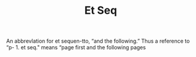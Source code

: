 ---
title: Et Seq
letter: E
permalink: "/definitions/bld-et-seq.html"
body: An abbrevlation for et sequen-tto, “and the following.” Thus a reference to
  “p- 1. et seq." means “page first and the following pages
published_at: '2018-07-07'
source: Black's Law Dictionary 2nd Ed (1910)
layout: post
---